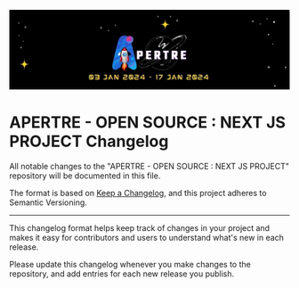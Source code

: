 ![logo](./assets/logo.jpg)

# APERTRE - OPEN SOURCE : NEXT JS PROJECT Changelog

All notable changes to the "APERTRE - OPEN SOURCE : NEXT JS PROJECT" repository will be documented in this file.

The format is based on [Keep a Changelog](https://keepachangelog.com/en/1.0.0/), and this project adheres to Semantic Versioning.

---

This changelog format helps keep track of changes in your project and makes it easy for contributors and users to understand what's new in each release.

Please update this changelog whenever you make changes to the repository, and add entries for each new release you publish.
